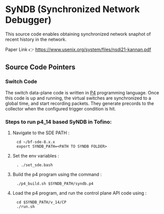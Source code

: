 # SyNDB (Synchronized Network Debugger)

This source code enables obtaining synchronized network snaphot of recent history in the network.

Paper Link :point_right:	 https://www.usenix.org/system/files/nsdi21-kannan.pdf

## Source Code Pointers

### Switch Code
The switch data-plane code is written in [P4](https://github.com/p4lang) programming language. Once this code is up and running, the virtual switches are synchronized to a global time, and start recording packets. They generate precords to the collector when the configured trigger condition is hit.

### Steps to run p4_14 based SyNDB in Tofino:

1) Navigate to the SDE PATH :
```shell
     cd ~/bf-sde-8.x.x
     export SYNDB_PATH=<PATH TO SYNDB FOLDER>
```
2) Set the env variables : 
```shell
     . ./set_sde.bash
```
3) Build the p4 program using the command :
```shell
     ./p4_build.sh $SYNDB_PATH/syndb.p4
```
4) Load the p4 program, and run the control plane API code using :
```shell
     cd $SYNDB_PATH/v_14/CP
     ./run.sh
```